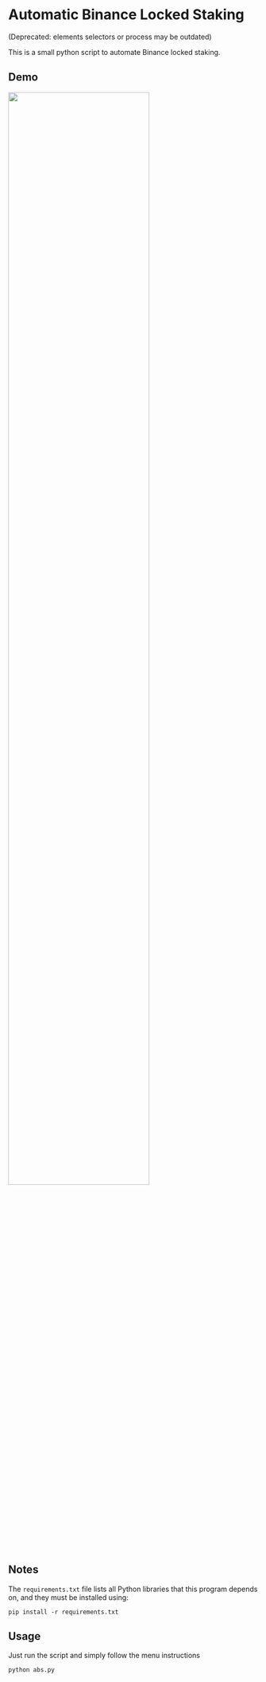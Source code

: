 # Automatic Binance Locked Staking

(Deprecated: elements selectors or process may be outdated)

This is a small python script to automate Binance locked staking.

## Demo

<img width="75%" src="https://i.imgur.com/T8sYqQQ.gif">

## Notes

The `requirements.txt` file lists all Python libraries that this program depends on, and they must be installed using:

`pip install -r requirements.txt`

## Usage

Just run the script and simply follow the menu instructions

`python abs.py`
